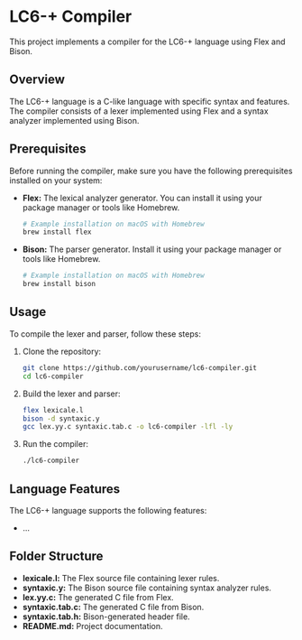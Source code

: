 # LC6-+ Compiler

This project implements a compiler for the LC6-+ language using Flex and Bison.

## Overview

The LC6-+ language is a C-like language with specific syntax and features. The compiler consists of a lexer implemented using Flex and a syntax analyzer implemented using Bison.

## Prerequisites

Before running the compiler, make sure you have the following prerequisites installed on your system:

- **Flex:** The lexical analyzer generator. You can install it using your package manager or tools like Homebrew.

    ```bash
    # Example installation on macOS with Homebrew
    brew install flex
    ```

- **Bison:** The parser generator. Install it using your package manager or tools like Homebrew.

    ```bash
    # Example installation on macOS with Homebrew
    brew install bison
    ```

## Usage

To compile the lexer and parser, follow these steps:

1. Clone the repository:

    ```bash
    git clone https://github.com/yourusername/lc6-compiler.git
    cd lc6-compiler
    ```

2. Build the lexer and parser:

    ```bash
    flex lexicale.l
    bison -d syntaxic.y
    gcc lex.yy.c syntaxic.tab.c -o lc6-compiler -lfl -ly
    ```

3. Run the compiler:

    ```bash
    ./lc6-compiler
    ```

## Language Features

The LC6-+ language supports the following features:

- ...

## Folder Structure

- **lexicale.l:** The Flex source file containing lexer rules.
- **syntaxic.y:** The Bison source file containing syntax analyzer rules.
- **lex.yy.c:** The generated C file from Flex.
- **syntaxic.tab.c:** The generated C file from Bison.
- **syntaxic.tab.h:** Bison-generated header file.
- **README.md:** Project documentation.
